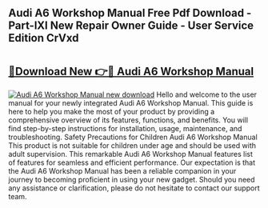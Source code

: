 ## Audi A6 Workshop Manual Free Pdf Download - Part-lXI New Repair Owner Guide - User Service Edition CrVxd

# <h2><a href="http://bc46983.oget.top/?id=Audi+A6+Workshop+Manual">🔗Download New 👉🔴 Audi A6 Workshop Manual</a></h2>

[![Audi A6 Workshop Manual new download](https://i.imgur.com/5g1atiW.png)](http://bc46983.oget.top/?id=Audi+A6+Workshop+Manual)
Hello and welcome to the user manual for your newly integrated Audi A6 Workshop Manual. This guide is here to help you make the most of your product by providing a comprehensive overview of its features, functions, and benefits. You will find step-by-step instructions for installation, usage, maintenance, and troubleshooting. Safety Precautions for Children Audi A6 Workshop Manual This product is not suitable for children under age and should be used with adult supervision. This remarkable Audi A6 Workshop Manual features list of features for seamless and efficient performance. Our expectation is that the Audi A6 Workshop Manual has been a reliable companion in your journey to becoming proficient in using your new gadget. Should you need any assistance or clarification, please do not hesitate to contact our support team.
